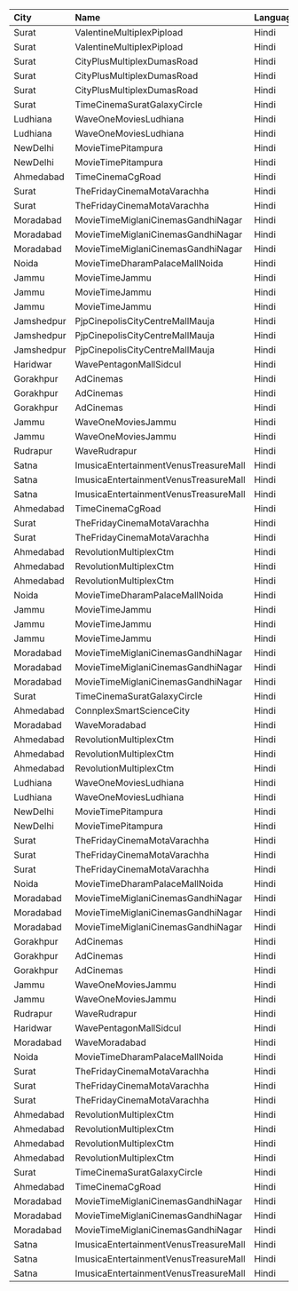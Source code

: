 | City       | Name                                  | Language |  Time | Type               |  Price | Capacity | Booked |
| :--------- | :------------------------------------ | :------- | ----: | :----------------- | -----: | -------: | -----: |
| Surat      | ValentineMultiplexPipload             | Hindi    | 09:45 | Royal              |    90₹ |      105 |      0 |
| Surat      | ValentineMultiplexPipload             | Hindi    | 09:45 | Executive          |   110₹ |      130 |     18 |
| Surat      | CityPlusMultiplexDumasRoad            | Hindi    | 09:45 | GoldStar           |    80₹ |       10 |      0 |
| Surat      | CityPlusMultiplexDumasRoad            | Hindi    | 09:45 | Gold               |   100₹ |       10 |      0 |
| Surat      | CityPlusMultiplexDumasRoad            | Hindi    | 09:45 | Executive          |   300₹ |       10 |      0 |
| Surat      | TimeCinemaSuratGalaxyCircle           | Hindi    | 10:00 | Standard130        |   130₹ |       96 |      0 |
| Ludhiana   | WaveOneMoviesLudhiana                 | Hindi    | 10:00 | Classic            |   120₹ |       42 |      0 |
| Ludhiana   | WaveOneMoviesLudhiana                 | Hindi    | 10:00 | Premium            |   130₹ |       59 |      0 |
| NewDelhi   | MovieTimePitampura                    | Hindi    | 10:30 | Platinum           |    99₹ |       87 |      8 |
| NewDelhi   | MovieTimePitampura                    | Hindi    | 10:30 | Premier            |    99₹ |       19 |      0 |
| Ahmedabad  | TimeCinemaCgRoad                      | Hindi    | 10:30 | Standard180        |   180₹ |      108 |      8 |
| Surat      | TheFridayCinemaMotaVarachha           | Hindi    | 10:30 | PushBackSeat       |   150₹ |      119 |      0 |
| Surat      | TheFridayCinemaMotaVarachha           | Hindi    | 10:30 | Lounger            |   150₹ |      119 |      0 |
| Moradabad  | MovieTimeMiglaniCinemasGandhiNagar    | Hindi    | 11:00 | Platinum           |   299₹ |       20 |      0 |
| Moradabad  | MovieTimeMiglaniCinemasGandhiNagar    | Hindi    | 11:00 | Gold               |   149₹ |      174 |      0 |
| Moradabad  | MovieTimeMiglaniCinemasGandhiNagar    | Hindi    | 11:00 | Silver             |   149₹ |       92 |      0 |
| Noida      | MovieTimeDharamPalaceMallNoida        | Hindi    | 11:20 | Premium            |    99₹ |      175 |     96 |
| Jammu      | MovieTimeJammu                        | Hindi    | 11:30 | Gold               |   160₹ |       18 |     17 |
| Jammu      | MovieTimeJammu                        | Hindi    | 11:30 | Silver             |   140₹ |       39 |     18 |
| Jammu      | MovieTimeJammu                        | Hindi    | 11:30 | Classic            |   120₹ |       73 |     73 |
| Jamshedpur | PjpCinepolisCityCentreMallMauja       | Hindi    | 11:40 | Normal             |   150₹ |       13 |      0 |
| Jamshedpur | PjpCinepolisCityCentreMallMauja       | Hindi    | 11:40 | Executive          |   150₹ |       13 |      0 |
| Jamshedpur | PjpCinepolisCityCentreMallMauja       | Hindi    | 11:40 | Premium            |   150₹ |       34 |      0 |
| Haridwar   | WavePentagonMallSidcul                | Hindi    | 12:15 | Classic            |   150₹ |      100 |      0 |
| Gorakhpur  | AdCinemas                             | Hindi    | 12:30 | Platinum           |   110₹ |       53 |      4 |
| Gorakhpur  | AdCinemas                             | Hindi    | 12:30 | Diamond            |   110₹ |       50 |      0 |
| Gorakhpur  | AdCinemas                             | Hindi    | 12:30 | Gold               |   110₹ |       19 |      0 |
| Jammu      | WaveOneMoviesJammu                    | Hindi    | 12:35 | Executive          |   250₹ |       42 |      2 |
| Jammu      | WaveOneMoviesJammu                    | Hindi    | 12:35 | Premium            |   250₹ |       14 |      0 |
| Rudrapur   | WaveRudrapur                          | Hindi    | 12:40 | Classic            |   150₹ |       97 |      0 |
| Satna      | ImusicaEntertainmentVenusTreasureMall | Hindi    | 12:40 | RedCarpet          |    80₹ |       98 |      3 |
| Satna      | ImusicaEntertainmentVenusTreasureMall | Hindi    | 12:40 | Gold               |    80₹ |       42 |      0 |
| Satna      | ImusicaEntertainmentVenusTreasureMall | Hindi    | 12:40 | Royal              |   200₹ |        8 |      0 |
| Ahmedabad  | TimeCinemaCgRoad                      | Hindi    | 12:45 | Infinity1000       | 1,000₹ |       12 |      0 |
| Surat      | TheFridayCinemaMotaVarachha           | Hindi    | 13:00 | PushBackSeat       |   150₹ |      119 |      0 |
| Surat      | TheFridayCinemaMotaVarachha           | Hindi    | 13:00 | Lounger            |   150₹ |      119 |      0 |
| Ahmedabad  | RevolutionMultiplexCtm                | Hindi    | 13:20 | PlatinumClass      |   180₹ |      100 |      0 |
| Ahmedabad  | RevolutionMultiplexCtm                | Hindi    | 13:20 | GoldenClass        |   160₹ |      100 |      0 |
| Ahmedabad  | RevolutionMultiplexCtm                | Hindi    | 13:20 | SilverClass        |   140₹ |      100 |      0 |
| Noida      | MovieTimeDharamPalaceMallNoida        | Hindi    | 13:50 | Premium            |    99₹ |      175 |     88 |
| Jammu      | MovieTimeJammu                        | Hindi    | 14:00 | Gold               |   160₹ |       18 |     13 |
| Jammu      | MovieTimeJammu                        | Hindi    | 14:00 | Silver             |   140₹ |       39 |     22 |
| Jammu      | MovieTimeJammu                        | Hindi    | 14:00 | Classic            |   120₹ |       73 |     73 |
| Moradabad  | MovieTimeMiglaniCinemasGandhiNagar    | Hindi    | 14:00 | Platinum           |   299₹ |       20 |      0 |
| Moradabad  | MovieTimeMiglaniCinemasGandhiNagar    | Hindi    | 14:00 | Gold               |   149₹ |      174 |      3 |
| Moradabad  | MovieTimeMiglaniCinemasGandhiNagar    | Hindi    | 14:00 | Silver             |   149₹ |       92 |      0 |
| Surat      | TimeCinemaSuratGalaxyCircle           | Hindi    | 14:00 | Infinity300        |   300₹ |       22 |      0 |
| Ahmedabad  | ConnplexSmartScienceCity              | Hindi    | 14:30 | TwoSeats1For2Admit |   400₹ |      100 |      0 |
| Moradabad  | WaveMoradabad                         | Hindi    | 14:30 | Classic            |   150₹ |      159 |      0 |
| Ahmedabad  | RevolutionMultiplexCtm                | Hindi    | 15:55 | PlatinumClass      |   180₹ |      100 |      0 |
| Ahmedabad  | RevolutionMultiplexCtm                | Hindi    | 15:55 | GoldenClass        |   160₹ |      100 |      0 |
| Ahmedabad  | RevolutionMultiplexCtm                | Hindi    | 15:55 | SilverClass        |   140₹ |      100 |      0 |
| Ludhiana   | WaveOneMoviesLudhiana                 | Hindi    | 16:00 | Classic            |   150₹ |       42 |      0 |
| Ludhiana   | WaveOneMoviesLudhiana                 | Hindi    | 16:00 | Premium            |   160₹ |       59 |      0 |
| NewDelhi   | MovieTimePitampura                    | Hindi    | 16:05 | Platinum           |    99₹ |       87 |      6 |
| NewDelhi   | MovieTimePitampura                    | Hindi    | 16:05 | Premier            |    99₹ |       19 |      0 |
| Surat      | TheFridayCinemaMotaVarachha           | Hindi    | 16:15 | Recliner           |   200₹ |       81 |      0 |
| Surat      | TheFridayCinemaMotaVarachha           | Hindi    | 16:15 | PushBackSeat       |   150₹ |       81 |      0 |
| Surat      | TheFridayCinemaMotaVarachha           | Hindi    | 16:15 | Lounger            |   150₹ |       81 |      0 |
| Noida      | MovieTimeDharamPalaceMallNoida        | Hindi    | 16:20 | Premium            |    99₹ |      175 |     92 |
| Moradabad  | MovieTimeMiglaniCinemasGandhiNagar    | Hindi    | 17:00 | Platinum           |   299₹ |       20 |      0 |
| Moradabad  | MovieTimeMiglaniCinemasGandhiNagar    | Hindi    | 17:00 | Gold               |   149₹ |      174 |      0 |
| Moradabad  | MovieTimeMiglaniCinemasGandhiNagar    | Hindi    | 17:00 | Silver             |   149₹ |       92 |      0 |
| Gorakhpur  | AdCinemas                             | Hindi    | 17:55 | Platinum           |   110₹ |       53 |     22 |
| Gorakhpur  | AdCinemas                             | Hindi    | 17:55 | Diamond            |   110₹ |       50 |      5 |
| Gorakhpur  | AdCinemas                             | Hindi    | 17:55 | Gold               |   110₹ |       19 |      0 |
| Jammu      | WaveOneMoviesJammu                    | Hindi    | 18:05 | Executive          |   250₹ |       42 |      0 |
| Jammu      | WaveOneMoviesJammu                    | Hindi    | 18:05 | Premium            |   250₹ |       14 |      0 |
| Rudrapur   | WaveRudrapur                          | Hindi    | 18:15 | Classic            |   150₹ |       97 |      0 |
| Haridwar   | WavePentagonMallSidcul                | Hindi    | 18:30 | Classic            |   150₹ |      100 |      0 |
| Moradabad  | WaveMoradabad                         | Hindi    | 18:30 | Classic            |   150₹ |      103 |      7 |
| Noida      | MovieTimeDharamPalaceMallNoida        | Hindi    | 18:50 | Premium            |    99₹ |      175 |     94 |
| Surat      | TheFridayCinemaMotaVarachha           | Hindi    | 18:55 | Recliner           |   250₹ |       81 |      2 |
| Surat      | TheFridayCinemaMotaVarachha           | Hindi    | 18:55 | PushBackSeat       |   200₹ |       81 |      2 |
| Surat      | TheFridayCinemaMotaVarachha           | Hindi    | 18:55 | Lounger            |   200₹ |       81 |      2 |
| Ahmedabad  | RevolutionMultiplexCtm                | Hindi    | 19:00 | Diamond            |   250₹ |      100 |      0 |
| Ahmedabad  | RevolutionMultiplexCtm                | Hindi    | 19:00 | PlatinumClass      |   180₹ |      100 |      0 |
| Ahmedabad  | RevolutionMultiplexCtm                | Hindi    | 19:00 | GoldenClass        |   160₹ |      100 |      0 |
| Ahmedabad  | RevolutionMultiplexCtm                | Hindi    | 19:00 | SilverClass        |   140₹ |      100 |      0 |
| Surat      | TimeCinemaSuratGalaxyCircle           | Hindi    | 19:15 | Standard220        |   220₹ |       96 |      0 |
| Ahmedabad  | TimeCinemaCgRoad                      | Hindi    | 19:15 | Standard260        |   260₹ |      108 |      8 |
| Moradabad  | MovieTimeMiglaniCinemasGandhiNagar    | Hindi    | 19:30 | Platinum           |   299₹ |       20 |      2 |
| Moradabad  | MovieTimeMiglaniCinemasGandhiNagar    | Hindi    | 19:30 | Gold               |   149₹ |      174 |      2 |
| Moradabad  | MovieTimeMiglaniCinemasGandhiNagar    | Hindi    | 19:30 | Silver             |   149₹ |       92 |      0 |
| Satna      | ImusicaEntertainmentVenusTreasureMall | Hindi    | 20:20 | RedCarpet          |    80₹ |       98 |      0 |
| Satna      | ImusicaEntertainmentVenusTreasureMall | Hindi    | 20:20 | Gold               |    80₹ |       42 |      0 |
| Satna      | ImusicaEntertainmentVenusTreasureMall | Hindi    | 20:20 | Royal              |   200₹ |        8 |      0 |
